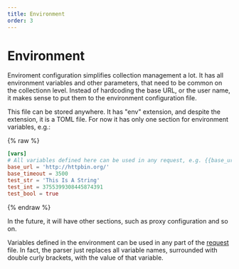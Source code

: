 ```yaml
---
title: Environment
order: 3
---
```

# Environment

Enviroment configuration simplifies collection management a lot. It has all environment variables and other parameters, that need to be common on the collectionn level. Instead of hardcoding the base URL, or the user name, it makes sense to put them to the environment configuration file.

This file can be stored anywhere. It has "env" extension, and despite the extension, it is a TOML file. For now it has only one section for environment variables, e.g.:

{% raw %}
```toml
[vars]
# All variables defined here can be used in any request, e.g. {{base_url}}
base_url = 'http://httpbin.org/'
base_timeout = 3500
test_str = 'This Is A String'
test_int = 3755399308445874391
test_bool = true
```
{% endraw %}

In the future, it will have other sections, such as proxy configuration and so on.

Variables defined in the environment can be used in any part of the [request](request.html) file. In fact, the parser just replaces all variable names, surrounded with double curly brackets, with the value of that variable.